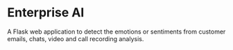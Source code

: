 # Enterprise AI
 A Flask web application to detect the emotions or sentiments from customer emails, chats, video and call recording analysis.
